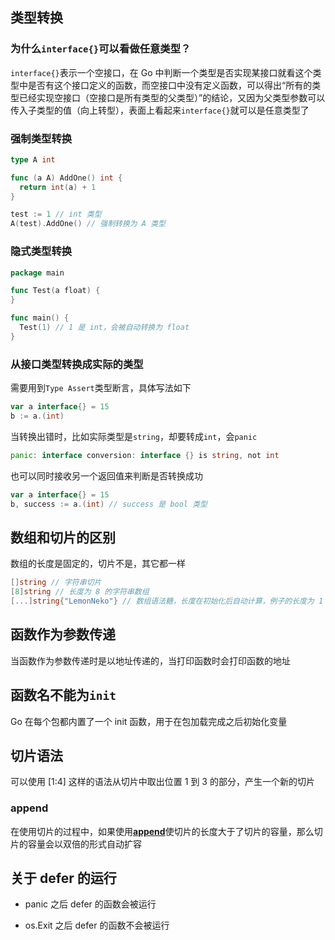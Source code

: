 
<p id="cRErdiXmXtpv8bXNbfqBRo">

## 类型转换

</p>

<p id="vrDNNcHiVRkPdkb1xtVPh8">

### 为什么`interface{}`可以看做任意类型？

</p>

<p id="fcXmeLP7uW6i67HzrFMYVF">

`interface{}`表示一个空接口，在 Go 中判断一个类型是否实现某接口就看这个类型中是否有这个接口定义的函数，而空接口中没有定义函数，可以得出“所有的类型已经实现空接口（空接口是所有类型的父类型）”的结论，又因为父类型参数可以传入子类型的值（向上转型），表面上看起来`interface{}`就可以是任意类型了

</p>

<p id="5vBCvsCSJAEEau89vLB6hJ">

### 强制类型转换

</p>

<p id="4vWfaHSbAntd4oqyDWpCRc">

```Go
type A int

func (a A) AddOne() int {
  return int(a) + 1
}

test := 1 // int 类型
A(test).AddOne() // 强制转换为 A 类型
```


</p>

<p id="ix19mdTxeiR6t156Xq53bC">

### 隐式类型转换

</p>

<p id="rhsxjBYhm88Aax9hHgKEGs">

```Go
package main

func Test(a float) {
}

func main() {
  Test(1) // 1 是 int，会被自动转换为 float
}
```


</p>

<p id="h4cm2DpLdbzcTVaaU2DBmJ">

### 从接口类型转换成实际的类型

</p>

<p id="a1YSyeye1WhBZ6tZwCa6tE">

需要用到`Type Assert`类型断言，具体写法如下

</p>

<p id="eY5enEcm38qmqjrbKfqtH8">

```Go
var a interface{} = 15
b := a.(int)
```


</p>

<p id="3wQPGFPkxTWNu2V3uwnNZt">

当转换出错时，比如实际类型是`string`，却要转成`int`，会`panic`

</p>

<p id="51ZsBF763GVhQDHbKaiQmj">

```Go
panic: interface conversion: interface {} is string, not int
```


</p>

<p id="2gUyRMRykb4ogJriFfujRf">

也可以同时接收另一个返回值来判断是否转换成功

</p>

<p id="4AUSuTD1A7n9enCSskgNqJ">

```Go
var a interface{} = 15
b, success := a.(int) // success 是 bool 类型
```


</p>

<p id="b5sm6GxSoQZ5XEQr4MZPPN">

## 数组和切片的区别

</p>

<p id="2LLqV7ztqdkDLEfW2UhhaE">

数组的长度是固定的，切片不是，其它都一样

</p>

<p id="cJ1nJW2ZieNhYsHtWJkpEP">

```Go
[]string // 字符串切片
[8]string // 长度为 8 的字符串数组
[...]string{"LemonNeko"} // 数组语法糖，长度在初始化后自动计算，例子的长度为 1
```


</p>

<p id="6YH4u4oHJSXwH1mswRHMZz">

## 函数作为参数传递

</p>

<p id="gfQMNsUJMgPY4xbcxHFtzc">

当函数作为参数传递时是以地址传递的，当打印函数时会打印函数的地址

</p>

<p id="sgYamPRjengwjsLtUz2kLq">

## 函数名不能为`init`

</p>

<p id="rBsdLociuSbjk2xcp4MTBA">

Go 在每个包都内置了一个 init 函数，用于在包加载完成之后初始化变量

</p>

<p id="w6AhuPaYDRQp7j1viMouts">

## 切片语法

</p>

<p id="w7fBUr7CmLRnfYZKc1hFq9">

可以使用 [1:4] 这样的语法从切片中取出位置 1 到 3 的部分，产生一个新的切片

</p>

<p id="otBo5zwm1A5ycesYfpuA38">

### append

</p>

<p id="uWwawHst84GBoHK7ncgn2F">

在使用切片的过程中，如果使用[**append**](<https://haicoder.net/golang/golang-slice-append.html>)使切片的长度大于了切片的容量，那么切片的容量会以双倍的形式自动扩容

</p>

<p id="3jvGxsx8sG5pf9HiAbiQjE">

## 关于 defer 的运行

</p>

- panic 之后 defer 的函数会被运行

- os.Exit 之后 defer 的函数不会被运行
